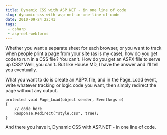 ---title: Dynamic CSS with ASP.NET - in one line of codeslug: dynamic-css-with-asp-net-in-one-line-of-codedate: 2010-09-24 22:41tags: - csharp - asp-net-webforms---Whether you want a separate sheet for each browser, or you want to track when people print a page from your site (as is my case), how do you get code to run in a CSS file? You can't. How do you get an ASPX file to serve up CSS? Well, you can't. But like House MD, I have the answer and I'll tell you eventually.

What you want to do is create an ASPX file, and in the Page_Load event, write whatever tracking or logic code you want, then simply redirect the page without any output.

    protected void Page_Load(object sender, EventArgs e)
    {
        // code here
        Response.Redirect("style.css", true);
    }

And there you have it, Dynamic CSS with ASP.NET - in one line of code.
